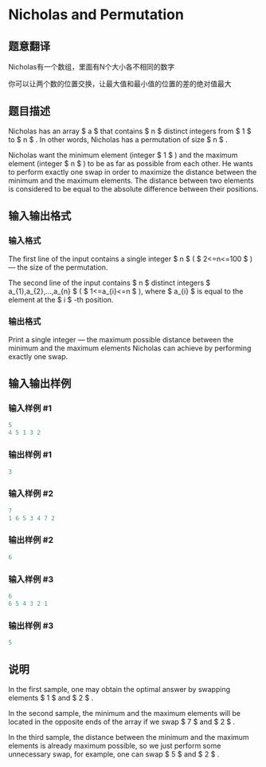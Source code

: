 # Nicholas and Permutation

## 题意翻译

Nicholas有一个数组，里面有N个大小各不相同的数字

你可以让两个数的位置交换，让最大值和最小值的位置的差的绝对值最大

## 题目描述

Nicholas has an array $ a $ that contains $ n $ distinct integers from $ 1 $ to $ n $ . In other words, Nicholas has a permutation of size $ n $ .

Nicholas want the minimum element (integer $ 1 $ ) and the maximum element (integer $ n $ ) to be as far as possible from each other. He wants to perform exactly one swap in order to maximize the distance between the minimum and the maximum elements. The distance between two elements is considered to be equal to the absolute difference between their positions.

## 输入输出格式

### 输入格式

The first line of the input contains a single integer $ n $ ( $ 2<=n<=100 $ ) — the size of the permutation.

The second line of the input contains $ n $ distinct integers $ a_{1},a_{2},...,a_{n} $ ( $ 1<=a_{i}<=n $ ), where $ a_{i} $ is equal to the element at the $ i $ -th position.

### 输出格式

Print a single integer — the maximum possible distance between the minimum and the maximum elements Nicholas can achieve by performing exactly one swap.

## 输入输出样例

### 输入样例 #1

```cpp
5
4 5 1 3 2

```
### 输出样例 #1

```cpp
3

```
### 输入样例 #2

```cpp
7
1 6 5 3 4 7 2

```
### 输出样例 #2

```cpp
6

```
### 输入样例 #3

```cpp
6
6 5 4 3 2 1

```
### 输出样例 #3

```cpp
5

```
## 说明

In the first sample, one may obtain the optimal answer by swapping elements $ 1 $ and $ 2 $ .

In the second sample, the minimum and the maximum elements will be located in the opposite ends of the array if we swap $ 7 $ and $ 2 $ .

In the third sample, the distance between the minimum and the maximum elements is already maximum possible, so we just perform some unnecessary swap, for example, one can swap $ 5 $ and $ 2 $ .

